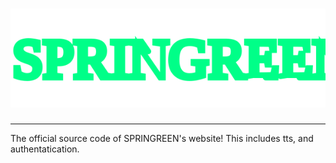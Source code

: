<h1 align="center">
  <a href='https://springreen.ga'><img src="name.svg"></img></a>
</h1>
<hr>
The official source code of SPRINGREEN's website! This includes tts, and authentatication.
